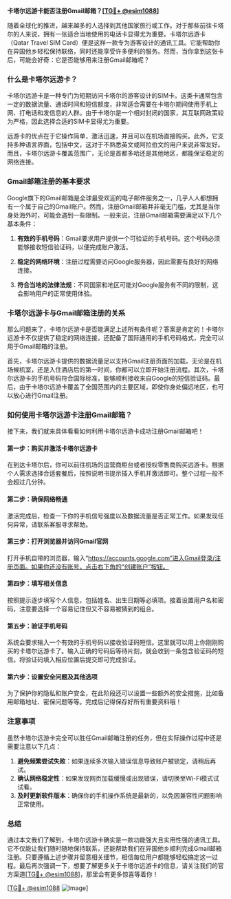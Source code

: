 **卡塔尔远游卡能否注册Gmail邮箱？[[TG💪+ @esim1088](https://t.me/s/esim1088)]**

随着全球化的推进，越来越多的人选择到其他国家旅行或工作。对于那些前往卡塔尔的人来说，拥有一张适合当地使用的电话卡显得尤为重要。卡塔尔远游卡（Qatar Travel SIM Card）便是这样一款专为游客设计的通讯工具。它能帮助你在异国他乡轻松保持联络，同时还能享受许多便利的服务。然而，当你拿到这张卡后，可能会好奇：它是否能够用来注册Gmail邮箱呢？

### 什么是卡塔尔远游卡？

卡塔尔远游卡是一种专门为短期访问卡塔尔的游客设计的SIM卡。这类卡通常包含一定的数据流量、通话时间和短信额度，非常适合需要在卡塔尔期间使用手机上网、打电话和发信息的人群。由于卡塔尔是一个相对封闭的国家，其互联网政策较为严格，因此选择合适的SIM卡显得尤为重要。

远游卡的优点在于它操作简单，激活迅速，并且可以在机场直接购买。此外，它支持多种语言界面，包括中文，这对于不熟悉英文或阿拉伯文的用户来说非常友好。而且，卡塔尔远游卡覆盖范围广，无论是首都多哈还是其他地区，都能保证稳定的网络连接。

### Gmail邮箱注册的基本要求

Google旗下的Gmail邮箱是全球最受欢迎的电子邮件服务之一，几乎人人都想拥有一个属于自己的Gmail账户。然而，注册Gmail邮箱并非毫无门槛，尤其是当你身处海外时，可能会遇到一些限制。一般来说，注册Gmail邮箱需要满足以下几个基本条件：

1. **有效的手机号码**：Gmail要求用户提供一个可验证的手机号码。这个号码必须能够接收短信验证码，以便完成账户激活。
   
2. **稳定的网络环境**：注册过程需要访问Google服务器，因此需要有良好的网络连接。
   
3. **符合当地的法律法规**：不同国家和地区可能对Google服务有不同的限制，这会影响用户的正常使用体验。

### 卡塔尔远游卡与Gmail邮箱注册的关系

那么问题来了，卡塔尔远游卡是否能满足上述所有条件呢？答案是肯定的！卡塔尔远游卡不仅提供了稳定的网络连接，还配备了国际通用的手机号码格式，完全可以用于Gmail邮箱的注册。

首先，卡塔尔远游卡提供的数据流量足以支持Gmail注册页面的加载。无论是在机场候机室，还是入住酒店后的第一时间，你都可以立即开始注册流程。其次，卡塔尔远游卡的手机号码符合国际标准，能够顺利接收来自Google的短信验证码。最后，由于卡塔尔远游卡覆盖了全国范围内的主要区域，即使你身处偏远地区，也可以放心进行Gmail注册。

### 如何使用卡塔尔远游卡注册Gmail邮箱？

接下来，我们就来具体看看如何利用卡塔尔远游卡成功注册Gmail邮箱吧！

#### 第一步：购买并激活卡塔尔远游卡
在到达卡塔尔后，你可以前往机场的运营商柜台或者授权零售商购买远游卡。根据个人需求选择合适套餐后，按照说明书提示插入手机并激活即可。整个过程一般不会超过几分钟。

#### 第二步：确保网络畅通
激活完成后，检查一下你的手机信号强度以及数据流量是否正常工作。如果发现任何异常，请联系客服寻求帮助。

#### 第三步：打开浏览器并访问Gmail官网
打开手机自带的浏览器，输入“https://accounts.google.com”进入Gmail登录/注册页面。如果你还没有账号，点击右下角的“创建账户”按钮。

#### 第四步：填写相关信息
按照提示逐步填写个人信息，包括姓名、出生日期等必填项。接着设置用户名和密码，注意要选择一个容易记住但又不容易被猜到的组合。

#### 第五步：验证手机号码
系统会要求输入一个有效的手机号码以接收验证码短信。这里就可以用上你刚刚购买的卡塔尔远游卡了。输入正确的号码后等待片刻，就会收到一条包含验证码的短信。将验证码填入相应位置后提交即可完成验证。

#### 第六步：设置安全问题及其他选项
为了保护你的隐私和账户安全，在此阶段还可以设置一些额外的安全措施，比如备用邮箱地址、密保问题等等。完成后记得保存好所有重要资料哦！

### 注意事项

虽然卡塔尔远游卡完全可以胜任Gmail邮箱注册的任务，但在实际操作过程中还是需要注意以下几点：

1. **避免频繁尝试失败**：如果连续多次输入错误信息导致账户被锁定，请稍后再试。
2. **确认网络稳定性**：如果发现网页加载缓慢或出现错误，请切换至Wi-Fi模式试试看。
3. **及时更新软件版本**：确保你的手机操作系统是最新的，以免因兼容性问题影响正常使用。

### 总结

通过本文我们了解到，卡塔尔远游卡确实是一款功能强大且实用性强的通讯工具。它不仅能让我们随时随地保持联系，还能帮助我们在异国他乡顺利完成Gmail邮箱注册。只要遵循上述步骤并留意相关细节，相信每位用户都能够轻松搞定这一过程。最后再次强调一下，想要了解更多关于卡塔尔远游卡的信息，请关注我们的官方渠道[[TG💪+ @esim1088](https://t.me/s/esim1088)]，那里会有更多惊喜等着你！

[[TG💪+ @esim1088](https://t.me/s/esim1088) ![Image](https://i.postimg.cc/4NQfJmqS/Snipaste-2025-05-13-00-14-12.png)]
